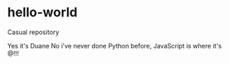 # hello-world
Casual repository

Yes it's Duane
No i've never done Python before, JavaScript is where it's @!!!
